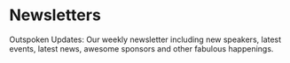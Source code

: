 # Newsletters
Outspoken Updates: Our weekly newsletter including new speakers, latest events, latest news, awesome sponsors and other fabulous happenings.
